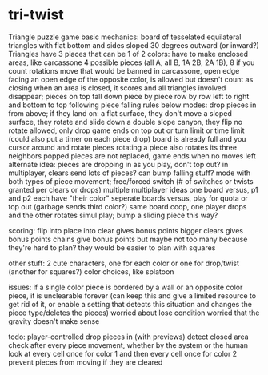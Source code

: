 # tri-twist
Triangle puzzle game
basic mechanics:
board of tesselated equilateral triangles with flat bottom and sides sloped 30 degrees outward (or inward?)
Triangles have 3 places that can be 1 of 2 colors: have to make enclosed areas, like carcassone
4 possible pieces (all A, all B, 1A 2B, 2A 1B), 8 if you count rotations
move that would be banned in carcassone, open edge facing an open edge of the opposite color, is allowed but doesn't count as closing
when an area is closed, it scores and all triangles involved disappear; pieces on top fall down piece by piece row by row left to right and bottom to top following piece falling rules below
modes:
	drop pieces in from above; if they land on:
		a flat surface, they don't move
		a sloped surface, they rotate and slide down
		a double slope canyon, they flip
		no rotate allowed, only drop
		game ends on top out or turn limit or time limit (could also put a timer on each piece drop)
	board is already full and you cursor around and rotate pieces
		rotating a piece also rotates its three neighbors
		popped pieces are not replaced, game ends when no moves left
		alternate idea: pieces are dropping in as you play, don't top out? in multiplayer, clears send lots of pieces? can bump falling stuff?
	mode with both types of piece movement; free/forced switch (# of switches or twists granted per clears or drops)
	multiple multiplayer ideas
		one board versus, p1 and p2 each have "their color"
		seperate boards versus, play for quota or top out (garbage sends third color?)
		same board coop, one player drops and the other rotates
			simul play; bump a sliding piece this way?

scoring:
	flip into place into clear gives bonus points
	bigger clears gives bonus points
	chains give bonus points but maybe not too many because they're hard to plan? they would be easier to plan with squares

other stuff:
2 cute characters, one for each color or one for drop/twist (another for squares?)
color choices, like splatoon

issues:
	if a single color piece is bordered by a wall or an opposite color piece, it is unclearable forever (can keep this and give a limited resource to get rid of it, or enable a setting that detects this situation and changes the piece type/deletes the pieces)
	worried about lose condition
	worried that the gravity doesn't make sense

todo:
	player-controlled drop pieces in (with previews)
	detect closed area
		check after every piece movement, whether by the system or the human
		look at every cell once for color 1 and then every cell once for color 2
		prevent pieces from moving if they are cleared
